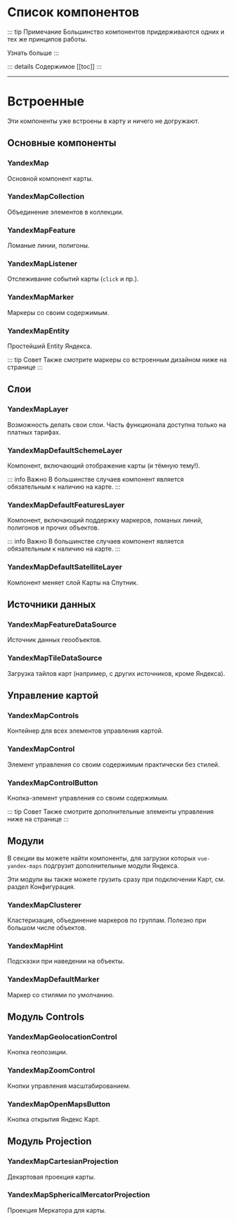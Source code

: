 # Список компонентов

::: tip Примечание
Большинство компонентов придерживаются одних и тех же принципов работы.

[Узнать больше](/components/)
:::

::: details Содержимое
[[toc]]
:::

----

# Встроенные
Эти компоненты уже встроены в карту и ничего не догружают.

## Основные компоненты

### [YandexMap](map)
Основной компонент карты.

### [YandexMapCollection](collection)
Объединение элементов в коллекции.

### [YandexMapFeature](feature)
Ломаные линии, полигоны.

### [YandexMapListener](listener)
Отслеживание событий карты (`click` и пр.).

### [YandexMapMarker](marker)
Маркеры со своим содержимым.

### [YandexMapEntity](entity)
Простейший Entity Яндекса.

::: tip Совет
Также смотрите маркеры со встроенным дизайном [ниже на странице](#yandexmapdefaultmarker)
:::

## Слои
### [YandexMapLayer](layer)
Возможность делать свои слои. Часть функционала доступна только на платных тарифах.

### [YandexMapDefaultSchemeLayer](layer-default-scheme)
Компонент, включающий отображение карты (и тёмную тему!).

::: info Важно
В большинстве случаев компонент является обязательным к наличию на карте.
::: 

### [YandexMapDefaultFeaturesLayer](layer-default-features)
Компонент, включающий поддержку маркеров, ломаных линий, полигонов и прочих объектов.

::: info Важно
В большинстве случаев компонент является обязательным к наличию на карте.
::: 

### [YandexMapDefaultSatelliteLayer](layer-default-satellite)
Компонент меняет слой Карты на Спутник.

## Источники данных

### [YandexMapFeatureDataSource](feature-data-source)
Источник данных геообъектов.

### [YandexMapTileDataSource](tile-data-source)
Загрузка тайлов карт (например, с других источников, кроме Яндекса).

## Управление картой

### [YandexMapControls](controls)
Контейнер для всех элементов управления картой.

### [YandexMapControl](control)
Элемент управления со своим содержимым практически без стилей.

### [YandexMapControlButton](control-button)
Кнопка-элемент управления со своим содержимым.

::: tip Совет
Также смотрите дополнительные элементы управления [ниже на странице](#модуль-controls)
:::

## Модули
В секции вы можете найти компоненты, для загрузки которых `vue-yandex-maps` подгрузит дополнительные модули Яндекса.

Эти модули вы также можете грузить сразу при подключении Карт, см. раздел [Конфигурация](/guide/configuration).

### [YandexMapClusterer](modules/clusterer)
Кластеризация, объединение маркеров по группам. Полезно при большом числе объектов.

### [YandexMapHint](modules/hint)
Подсказки при наведении на объекты.

### [YandexMapDefaultMarker](modules/default-marker)
Маркер со стилями по умолчанию.

## Модуль Controls

### [YandexMapGeolocationControl](modules/controls/geolocation)
Кнопка геопозиции.

### [YandexMapZoomControl](modules/controls/zoom)
Кнопки управления масштабированием.

### [YandexMapOpenMapsButton](modules/controls/open-maps)
Кнопка открытия Яндекс Карт.

## Модуль Projection

### [YandexMapCartesianProjection](modules/projection/cartesian)
Декартовая проекция карты.

### [YandexMapSphericalMercatorProjection](modules/projection/mercator)
Проекция Меркатора для карты.

<style>
a {
    text-decoration: none !important;
}
</style>
